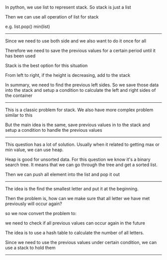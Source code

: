 In python, we use list to represent stack. So stack is just a list

Then we can use all operation of list for stack

e.g. list.pop\(\) min\(list\)

---

Since we need to use both side and we also want to do it once for all

Therefore we need to save the previous values for a certain period until it has been used

Stack is the best option for this situation

From left to right, if the height is decreasing, add to the stack

In summary,  we need to find the previous left sides. So we save those data into the stack and setup a condition to calculate the left and right sides of the container

---

This is a classic problem for stack. We also have more complex problem similar to this

But the main idea is the same, save previous values in to the stack and setup a condition to handle the previous values

---

This question has a lot of solution. Usually when it related to getting max or min value, we can use heap.

Heap is good for unsorted data. For this question we know it's a binary search tree. It means that we can go through the tree and get a sorted list.

Then we can push all element into the list and pop it out

---

The idea is the find the smallest letter and put it at the beginning.

Then the problem is,  how can we make sure that all letter we have met previously will occur again?

so we now convert the problem to:

we need to check if all previous values can occur again in the future

The idea is to use a hash table to calculate the number of all letters.

Since we need to use the previous values under certain condition, we can use a stack to hold them

---

